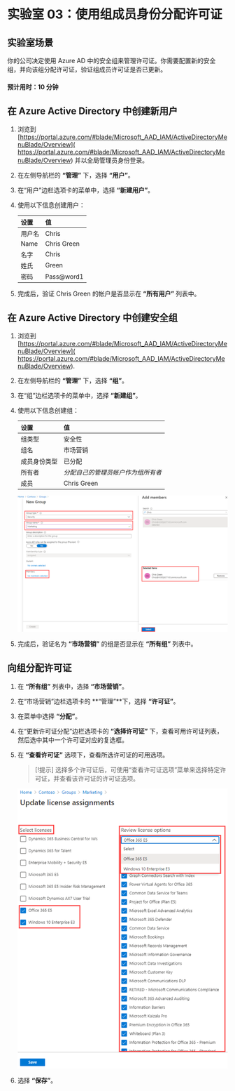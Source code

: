﻿---
lab:
    title: '03 - 使用组成员身份分配许可证'
    learning path: '01'
    module: '模块 02 - 创建、配置和管理标识'
---

# 实验室 03：使用组成员身份分配许可证

## 实验室场景

你的公司决定使用 Azure AD 中的安全组来管理许可证。你需要配置新的安全组，并向该组分配许可证，验证组成员许可证是否已更新。

#### 预计用时：10 分钟

## 在 Azure Active Directory 中创建新用户

1. 浏览到 [https://portal.azure.com/#blade/Microsoft_AAD_IAM/ActiveDirectoryMenuBlade/Overview]( https://portal.azure.com/#blade/Microsoft_AAD_IAM/ActiveDirectoryMenuBlade/Overview) 并以全局管理员身份登录。

1. 在左侧导航栏的 **“管理”** 下，选择 **“用户”**。

1. 在“用户”边栏选项卡的菜单中，选择 **“新建用户”**。

1. 使用以下信息创建用户：

    | **设置**| **值**|
    | :--- | :--- |
    | 用户名| Chris|
    | Name| Chris Green|
    | 名字| Chris|
    | 姓氏| Green|
    | 密码| Pass@word1|

1. 完成后，验证 Chris Green 的帐户是否显示在 **“所有用户”** 列表中。

## 在 Azure Active Directory 中创建安全组

1. 浏览到 [https://portal.azure.com/#blade/Microsoft_AAD_IAM/ActiveDirectoryMenuBlade/Overview]( https://portal.azure.com/#blade/Microsoft_AAD_IAM/ActiveDirectoryMenuBlade/Overview).

1. 在左侧导航栏的 **“管理”** 下，选择 **“组”**。

1. 在“组”边栏选项卡的菜单中，选择 **“新建组”**。

1. 使用以下信息创建组：

    | **设置**| **值**|
    | :--- | :--- |
    | 组类型| 安全性|
    | 组名| 市场营销|
    | 成员身份类型| 已分配|
    | 所有者| *分配自己的管理员帐户作为组所有者*|
    | 成员| Chris Green|

    ![显示“新建组”边栏选项卡的屏幕图像，其中突出显示了“组类型”、“组名称”、“所有者”和“成员”](./media/lp1-mod2-create-group.png)

1. 完成后，验证名为 **“市场营销”** 的组是否显示在 **“所有组”** 列表中。

## 向组分配许可证

1. 在 **“所有组”** 列表中，选择 **“市场营销”**。

1. 在“市场营销”边栏选项卡的 **“管理”**下，选择 **“许可证”**。

1. 在菜单中选择 **“分配”**。

1. 在“更新许可证分配”边栏选项卡的 **“选择许可证”** 下，查看可用许可证列表，然后选中其中一个许可证对应的复选框。

1. 在 **“查看许可证”** 选项下，查看所选许可证的可用选项。

    >[!提示]
    选择多个许可证后，可使用“查看许可证选项”菜单来选择特定许可证，并查看该许可证的许可证选项。

    ![显示已选定并已分配给组的许可证的屏幕图像。“查看许可证”菜单也已选中，其中显示多个选择选项。](./media/lp1-mod2-assign-license-group.png)

1. 选择 **“保存”**。
